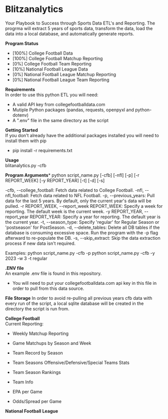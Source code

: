 # Blitzanalytics
Your Playbook to Success through Sports Data ETL's and Reporting.
The progrma will extract 5 years of sports data, transform the data, load the data into a local database, and automatically generate reports.  

**Program Status**
<br>
- [100%] College Football Data 
- [100%] College Football Matchup Reporting
- [0%] College Football Team Reporting
- [10%] National Football League Data
- [0%] National Football League Matchup Reporting
- [0%] National Football League Team Reporting

**Requirements**
<br>
  In order to use this python ETL you will need:
  - A valid API key from collegefootballdata.com 
  - Mutiple Python packages (pandas, requests, openpyxl and python-dotenv)
  - A ".env" file in the same directory as the script

**Getting Started**
<br>
  If you don't already have the additional packages installed you will need to install them with pip
  - pip install -r requirements.txt

**Usage**
<br>
  blitanalytics.py -cfb

**Program Arguments***
  python script_name.py [-cfb] [-nfl] [-p] [-r REPORT_WEEK] [-y REPORT_YEAR] [-t] [-d] [-s]
  
  -cfb, --college_football: Fetch data related to College Football.
  -nfl, --nfl_football: Fetch data related to NFL Football.
  -p, --previous_years: Pull data for the last 5 years. By default, only the current year's data will be pulled.
  -r REPORT_WEEK, --report_week REPORT_WEEK: Specify a week for reporting. The default week is the current week.
  -y REPORT_YEAR, --report_year REPORT_YEAR: Specify a year for reporting. The default year is the current year.
  -t, --season_type: Specify 'regular' for Regular Season or 'postseason' for PostSeason.
  -d, --delete_tables: Delete all DB tables if the database is consuming excessive space. Run the program with the -p flag afterward to re-populate the DB.
  -s, --skip_extract: Skip the data extraction process if new data isn't required.

  Examples:
  python script_name.py -cfb -p
  python script_name.py -cfb -y 2023 -w 3 -t regular


**.ENV file**
<br>
  An example .env file is found in this repository.
  - You will need to put your collegefootballdata.com api key in this file in order to pull from this data source.

**File Storage**
  In order to avoid re-pulling all previous years cfb data with every run of the script, a local sqlite database will be created in the directory the script is run from. 

**College Football**
<br>
  Current Reporting:
  - Weekly Matchup Reporting
    
  - Game Matchups by Season and Week
  - Team Record by Season
  - Team Seasons Offensive/Defensive/Special Teams Stats
  - Team Season Rankings
  - Team Info
  - EPA per Game
  - Odds/Spread per Game

**National Football League**
